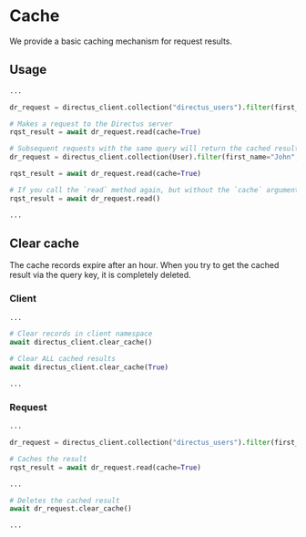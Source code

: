 # Cache

We provide a basic caching mechanism for request results.

## Usage

```python
...

dr_request = directus_client.collection("directus_users").filter(first_name="John").filter(last_name="Doe")

# Makes a request to the Directus server
rqst_result = await dr_request.read(cache=True)

# Subsequent requests with the same query will return the cached result
dr_request = directus_client.collection(User).filter(first_name="John", last_name="Doe")

rqst_result = await dr_request.read(cache=True)

# If you call the `read` method again, but without the `cache` argument, and there is a not expired cache record, the record will be updated
rqst_result = await dr_request.read()

...
```

## Clear cache

The cache records expire after an hour. 
When you try to get the cached result via the query key, it is completely deleted.

### Client

```python
...

# Clear records in client namespace
await directus_client.clear_cache()

# Clear ALL cached results
await directus_client.clear_cache(True)

...
```

### Request

```python
...

dr_request = directus_client.collection("directus_users").filter(first_name="John").filter(last_name="Doe")

# Caches the result
rqst_result = await dr_request.read(cache=True)

...

# Deletes the cached result
await dr_request.clear_cache()

...
```
